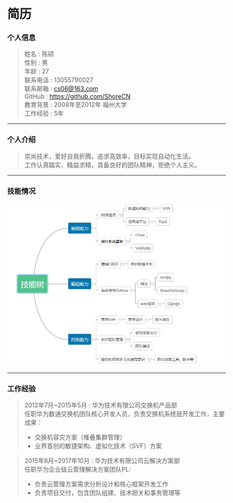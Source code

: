 # 简历

### 个人信息
> 姓名 : 陈硕  
> 性别 : 男  
> 年龄 : 27  
> 联系电话 : 13055790027  
> 联系邮箱 : cs06@163.com  
> GitHub : https://github.com/ShoreCN  
> 教育背景 : 2008年至2012年 福州大学  
> 工作经验 : 5年 

---
### 个人介绍  
> 崇尚技术，爱好自我折腾，追求高效率，目标实现自动化生活。  
> 工作认真踏实、精益求精，具备良好的团队精神，拒绝个人主义。

---
### 技能情况
![skill](https://github.com/ShoreCN/Resume/blob/master/img/skill1113.jpg)

---
### 工作经验
> 2012年7月~2015年5月 : 华为技术有限公司交换机产品部  
> 任职华为数通交换机团队核心开发人员，负责交换机系统层开发工作，主要成果：
> - 交换机容灾方案（堆叠集群管理）
> - 业界首创的敏捷架构、虚拟化技术（SVF）方案
  
> 2015年6月~2017年10月 : 华为技术有限公司云解决方案部  
> 任职华为企业级云管理解决方案团队PL:
> - 负责云管理方案需求分析设计和核心框架开发工作
> - 负责项目交付，包含团队组建、技术把关和事务管理等
